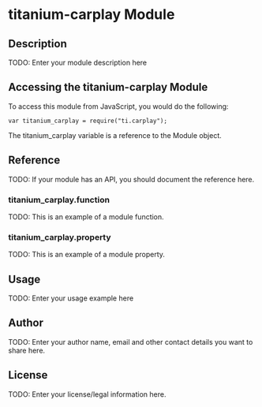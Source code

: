 # titanium-carplay Module

## Description

TODO: Enter your module description here

## Accessing the titanium-carplay Module

To access this module from JavaScript, you would do the following:

    var titanium_carplay = require("ti.carplay");

The titanium_carplay variable is a reference to the Module object.

## Reference

TODO: If your module has an API, you should document
the reference here.

### titanium_carplay.function

TODO: This is an example of a module function.

### titanium_carplay.property

TODO: This is an example of a module property.

## Usage

TODO: Enter your usage example here

## Author

TODO: Enter your author name, email and other contact
details you want to share here.

## License

TODO: Enter your license/legal information here.
